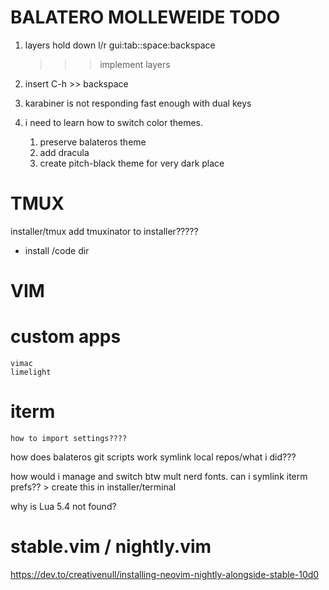# BALATERO MOLLEWEIDE TODO

1. layers
 hold down l/r gui:tab::space:backspace
    >>> implement layers

2. insert C-h >> backspace

3. karabiner is not responding fast enough 
    with dual keys

4. i need to learn how to switch color themes.
    1. preserve balateros theme
    2. add dracula
    3. create pitch-black theme for very dark place


# TMUX
installer/tmux add tmuxinator to installer?????


- install /code dir

# VIM

# custom apps
    vimac
    limelight

# iterm 
    how to import settings????


how does balateros git scripts work
symlink local repos/what i did???

how would i manage and switch btw mult nerd fonts.
can i symlink iterm prefs?? > create this in installer/terminal

why is Lua 5.4 not found?

# stable.vim / nightly.vim
https://dev.to/creativenull/installing-neovim-nightly-alongside-stable-10d0

